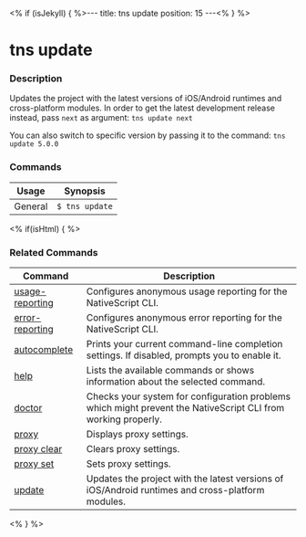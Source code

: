 <% if (isJekyll) { %>---
title: tns update
position: 15
---<% } %>

# tns update

### Description

Updates the project with the latest versions of iOS/Android runtimes and cross-platform modules.
In order to get the latest development release instead, pass `next` as argument:
`tns update next`

You can also switch to specific version by passing it to the command:
`tns update 5.0.0`

### Commands

Usage | Synopsis
------|-------
General | `$ tns update`

<% if(isHtml) { %>

### Related Commands

Command | Description
----------|----------
[usage-reporting](usage-reporting.html) | Configures anonymous usage reporting for the NativeScript CLI.
[error-reporting](error-reporting.html) | Configures anonymous error reporting for the NativeScript CLI.
[autocomplete](autocomplete.html) | Prints your current command-line completion settings. If disabled, prompts you to enable it.
[help](help.html) | Lists the available commands or shows information about the selected command.
[doctor](doctor.html) | Checks your system for configuration problems which might prevent the NativeScript CLI from working properly.
[proxy](proxy.html) | Displays proxy settings.
[proxy clear](proxy-clear.html) | Clears proxy settings.
[proxy set](proxy-set.html) | Sets proxy settings.
[update](update.html) | Updates the project with the latest versions of iOS/Android runtimes and cross-platform modules.
<% } %>

